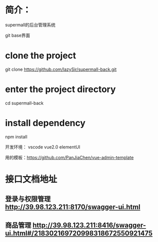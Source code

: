 # 简介：
supermall的后台管理系统

git base界面
# clone the project
git clone https://github.com/lazySir/supermall-back.git

# enter the project directory
cd supermall-back

# install dependency
npm install


开发环境： vscode  vue2.0  elementUI

用的模板：https://github.com/PanJiaChen/vue-admin-template

# 接口文档地址
## 登录与权限管理 http://39.98.123.211:8170/swagger-ui.html
## 商品管理 http://39.98.123.211:8416/swagger-ui.html#/218302169720998318672550921475
